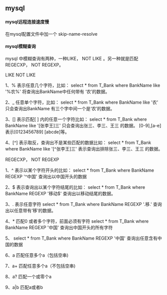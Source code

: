 
## mysql 
#### mysql远程连接速度慢
在mysql配置文件中加一个
skip-name-resolve

#### mysql模糊查询

mysql 中模糊查询有两种，一种LIKE， NOT LIKE 。另一种就是匹配 REGECXP， NOT REGEXP。

LIKE NOT LIKE

1、%
表示任意几个字符，比如：
select * from T_Bank where BankName like '%农%'
将查询出BankName中任何带有 ‘农’的数据。

2、_
任意单个字符，比如：
select * from T_Bank where BankName like '农'
只会查询出BankName 有三个字中间一个是‘农’的数据。

3、[]
表示匹配[ ] 内的任意一个字符比如：
select * from T_Bank where BankName like '[张李王]三'
只会查询出张三、李三、王三 的数据。
[0-9],[a-e] 表示[0123456789] [abcde]等。

4、[^]
表示取反，查询出不是某些匹配的数据比如：
select * from T_Bank where BankName like '[^张李王]三'
表示查询出排除张三、李三、王三 的数据。


REGECXP， NOT REGEXP

1、^
表示以某个字符开头的比如：
select * from T_Bank where BankName REGEXP '^中国'
查询出以中国开头的数据

2、$
表示查询出以某个字符结尾的比如：
select * from T_Bank where BankName REGEXP '移动$'
查询出以移动结尾的数据。

3、.
表示任意字符
select * from T_Bank where BankName REGEXP '.移.'
查询出以任意带有‘移’的数据。

4、*
匹配0 或者多个字符，前面必须有字符
select * from T_Bank where BankName REGEXP '中国'
查询出中国开头的所有字符

5、
select * from T_Bank where BankName REGEXP '中国'
查询出任意含有中国的数据

6、a
匹配任意多个a（包括空串)

7、a+
匹配任意多个a（不包括空串)

8、a?
匹配一个或零个a

9、a|b
匹配a或者b

